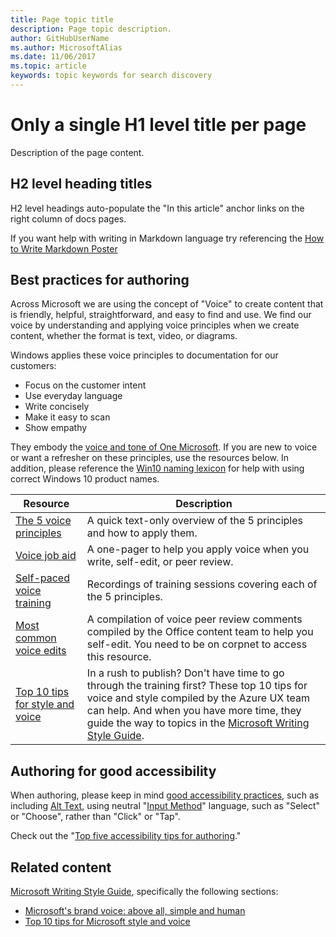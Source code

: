 ```yaml
---
title: Page topic title
description: Page topic description.
author: GitHubUserName
ms.author: MicrosoftAlias
ms.date: 11/06/2017
ms.topic: article
keywords: topic keywords for search discovery
---
```


# Only a single H1 level title per page

Description of the page content.

## H2 level heading titles

H2 level headings auto-populate the "In this article" anchor links on the right column of docs pages.

If you want help with writing in Markdown language try referencing the [How to Write Markdown Poster](images/howtowritemarkdownposter.png)

## Best practices for authoring

Across Microsoft we are using the concept of "Voice" to create content that is friendly, helpful, straightforward, and easy to find and use. We find our voice by understanding and applying voice principles when we create content, whether the format is text, video, or diagrams.

Windows applies these voice principles to documentation for our customers:

-   Focus on the customer intent
-   Use everyday language
-   Write concisely
-   Make it easy to scan
-   Show empathy

They embody the [voice and tone of One Microsoft](https://worldready.cloudapp.net/Styleguide/Read?id=2700&topicid=28361). If you are new to voice or want a refresher on these principles, use the resources below. In addition, please reference the [Win10 naming lexicon](https://review.docs.microsoft.com/en-us/windows-authoring-guide/writing-guidance/voice-and-terminology?branch=master) for help with using correct Windows 10 product names.

| Resource | Description |
|---|----------------------|
| [The 5 voice principles](https://review.docs.microsoft.com/en-us/help/style/style-how-to-voice-principles?branch=master) | A quick text-only overview of the 5 principles and how to apply them. |
| [Voice job aid](https://review.docs.microsoft.com/en-us/help/style/style-how-to-voice-job-aid?branch=master) | A one-pager to help you apply voice when you write, self-edit, or peer review. |
| [Self-paced voice training](https://review.docs.microsoft.com/en-us/help/style/style-how-to-voice-self-paced-training?branch=master) | Recordings of training sessions covering each of the 5 principles. |
| [Most common voice edits](https://msft.spoppe.com/teams/cpub/Resources/ContentDevelopment/Voice/_layouts/15/WopiFrame.aspx?sourcedoc=%7b59A56376-6F3E-41A7-BB94-9869CE0B098D%7d&file=Most%20common%20voice%20edits.docx&action=default) | A compilation of voice peer review comments compiled by the Office content team to help you self-edit. You need to be on corpnet to access this resource. |
| [Top 10 tips for style and voice](https://worldready.cloudapp.net/Styleguide/Read?id=2700&topicid=28939) | In a rush to publish? Don't have time to go through the training first? These top 10 tips for voice and style compiled by the Azure UX team can help. And when you have more time, they guide the way to topics in the [Microsoft Writing Style Guide](https://worldready.cloudapp.net/StyleGuide/Read?id=2700). |

## Authoring for good accessibility

When authoring, please keep in mind [good accessibility practices](https://review.docs.microsoft.com/en-us/help/style/style-how-to-accessibility?branch=master), such as including [Alt Text](https://review.docs.microsoft.com/en-us/help/style/style-how-to-alt-text), using neutral "[Input Method](https://review.docs.microsoft.com/en-us/help/style/style-how-to-input-methods)" language, such as "Select" or "Choose", rather than "Click" or "Tap".

Check out the "[Top five accessibility tips for authoring](https://review.docs.microsoft.com/en-us/help/style/style-how-to-accessibility-top-articles?branch=master)."

## Related content
[Microsoft Writing Style Guide](https://worldready.cloudapp.net/StyleGuide/Read?id=2700), specifically the following sections:

- [Microsoft's brand voice: above all, simple and human](https://worldready.cloudapp.net/Styleguide/Read?id=2700&topicid=28361)
- [Top 10 tips for Microsoft style and voice](https://worldready.cloudapp.net/Styleguide/Read?id=2700&topicid=28939)
